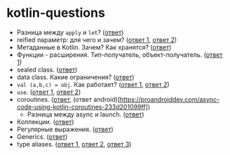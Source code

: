 # kotlin-questions

* Разница между `apply` и `let`? ([ответ](https://medium.com/@elye.project/mastering-kotlin-standard-functions-run-with-let-also-and-apply-9cd334b0ef84))
* reified параметр: для чего и зачем? ([ответ 1](https://kotlinlang.org/docs/reference/inline-functions.html#reified-type-parameters), [ответ 2](https://stackoverflow.com/questions/45949584/how-does-the-reified-keyword-in-kotlin-work))
* Метаданные в Kotlin. Зачем? Как хранятся? ([ответ](https://speakerdeck.com/takhion/exploiting-kotlin-metadata-plus-annotation-processing))
* Функции - расширения. Тип-получатель, объект-получатель. ([ответ 1](https://stackoverflow.com/questions/45875491/what-is-a-receiver-in-kotlin))
* sealed class. ([ответ](https://stackoverflow.com/questions/50772328/what-are-sealed-classes-in-kotlin))
* data class. Какие ограничения? ([ответ](https://kotlinlang.org/docs/reference/data-classes.html))
* ```val (a,b,c) = obj```. Как работает? ([ответ 1](http://kotlinlang.org/docs/reference/multi-declarations.html), [ответ 2](https://www.baeldung.com/kotlin-destructuring-declarations))
* ```use```. ([ответ 1](https://www.tutorialkart.com/kotlin/kotlin-use-function/), [ответ 2](http://kotlinlang.org/api/latest/jvm/stdlib/kotlin.io/use.html))
* coroutines. ([ответ](https://kotlinlang.org/docs/reference/coroutines/basics.html), (ответ android)[https://proandroiddev.com/async-code-using-kotlin-coroutines-233d201099ff])
  * Разница между async и launch. ([ответ](https://stackoverflow.com/questions/46226518/what-is-the-difference-between-launch-join-and-async-await-in-kotlin-coroutines))
* Коллекции. ([ответ](https://blog.jetbrains.com/kotlin/2012/09/kotlin-m3-is-out/#Collections))
* Регулярные выражения. ([ответ](https://www.baeldung.com/kotlin-regular-expressions))
* Generics. ([ответ](https://www.baeldung.com/kotlin-generics))
* type aliases. ([ответ 1](https://kotlinlang.org/docs/reference/coding-conventions.html#type-aliases), [ответ 2](https://discuss.kotlinlang.org/t/what-is-type-alias-in-kotlin/8285/2), [ответ 3](https://typealias.com/guides/all-about-type-aliases/))
